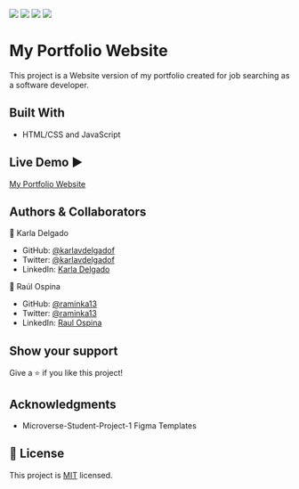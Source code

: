 ![](https://img.shields.io/badge/Microverse-blueviolet) ![](https://img.shields.io/badge/-HTML-orange) ![](https://img.shields.io/badge/-CSS-blue) ![](https://img.shields.io/badge/-JavaScript-yellow)

# My Portfolio Website

This project is a Website version of my portfolio created for job searching as a software developer.

## Built With

- HTML/CSS and JavaScript

## Live Demo :arrow_forward:

[My Portfolio Website](https://karlavdelgadof.github.io/My-Portfolio-pj_microverse/)

## Authors & Collaborators

👤 Karla Delgado

- GitHub: [@karlavdelgadof](https://github.com/karlavdelgadof)
- Twitter: [@karlavdelgadof](https://twitter.com/karlavdelgadof)
- LinkedIn: [Karla Delgado](https://www.linkedin.com/in/karla-delgado-613a32239/)

:busts_in_silhouette: Raúl Ospina

- GitHub: [@raminka13](https://github.com/raminka13)
- Twitter: [@raminka13](https://twitter.com/raminka13)
- LinkedIn: [Raul Ospina](http://linkedin.com/in/raul-ospina-83232614)

## Show your support

Give a ⭐️ if you like this project!

## Acknowledgments

- Microverse-Student-Project-1 Figma Templates

## 📝 License

This project is [MIT](./MIT.md) licensed.